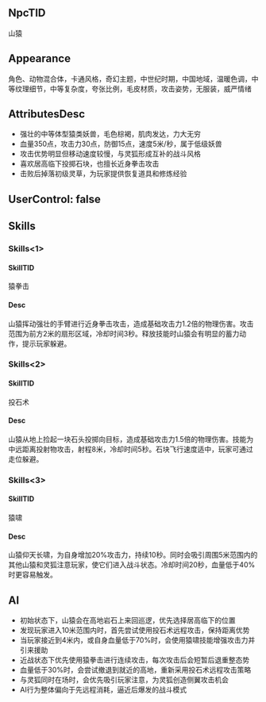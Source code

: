 
## NpcTID
山猿

## Appearance
角色、动物混合体，卡通风格，奇幻主题，中世纪时期，中国地域，温暖色调，中等纹理细节，中等复杂度，夸张比例，毛皮材质，攻击姿势，无服装，威严情绪

## AttributesDesc
- 强壮的中等体型猿类妖兽，毛色棕褐，肌肉发达，力大无穷
- 血量350点，攻击力30点，防御15点，速度5米/秒，属于低级妖兽
- 攻击优势明显但移动速度较慢，与灵狐形成互补的战斗风格
- 喜欢居高临下投掷石块，也擅长近身拳击攻击
- 击败后掉落初级灵草，为玩家提供恢复道具和修炼经验

## UserControl: false

## Skills
### Skills<1>
#### SkillTID
猿拳击
#### Desc
山猿挥动强壮的手臂进行近身拳击攻击，造成基础攻击力1.2倍的物理伤害。攻击范围为前方2米的扇形区域，冷却时间3秒。释放技能时山猿会有明显的蓄力动作，提示玩家躲避。
### Skills<2>
#### SkillTID
投石术
#### Desc
山猿从地上捡起一块石头投掷向目标，造成基础攻击力1.5倍的物理伤害。技能为中远距离投射物攻击，射程8米，冷却时间5秒。石块飞行速度适中，玩家可通过走位躲避。
### Skills<3>
#### SkillTID
猿啸
#### Desc
山猿仰天长啸，为自身增加20%攻击力，持续10秒。同时会吸引周围5米范围内的其他山猿和灵狐注意玩家，使它们进入战斗状态。冷却时间20秒，血量低于40%时更容易触发。

## AI
- 初始状态下，山猿会在高地岩石上来回巡逻，优先选择居高临下的位置
- 发现玩家进入10米范围内时，首先尝试使用投石术远程攻击，保持距离优势
- 当玩家接近到4米内，或自身血量低于70%时，会使用猿啸技能增强攻击力并引来援助
- 近战状态下优先使用猿拳击进行连续攻击，每次攻击后会短暂后退重整态势
- 血量低于30%时，会尝试撤退到就近的高地，重新采用投石术远程攻击策略
- 与灵狐同时在场时，会优先吸引玩家注意，为灵狐创造侧翼攻击机会
- AI行为整体偏向于先远程消耗，逼近后爆发的战斗模式
